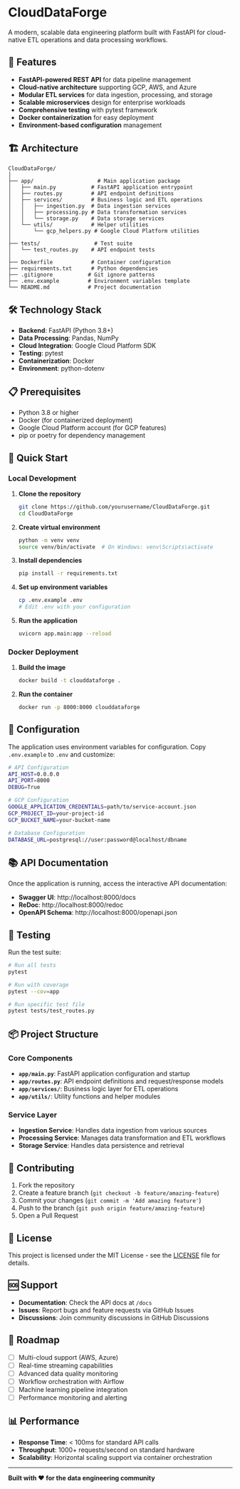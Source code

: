 # CloudDataForge

A modern, scalable data engineering platform built with FastAPI for cloud-native ETL operations and data processing workflows.

## 🚀 Features

- **FastAPI-powered REST API** for data pipeline management
- **Cloud-native architecture** supporting GCP, AWS, and Azure
- **Modular ETL services** for data ingestion, processing, and storage
- **Scalable microservices** design for enterprise workloads
- **Comprehensive testing** with pytest framework
- **Docker containerization** for easy deployment
- **Environment-based configuration** management

## 🏗️ Architecture

```
CloudDataForge/
│
├── app/                    # Main application package
│   ├── main.py           # FastAPI application entrypoint
│   ├── routes.py         # API endpoint definitions
│   ├── services/         # Business logic and ETL operations
│   │   ├── ingestion.py  # Data ingestion services
│   │   ├── processing.py # Data transformation services
│   │   └── storage.py    # Data storage services
│   └── utils/            # Helper utilities
│       └── gcp_helpers.py # Google Cloud Platform utilities
│
├── tests/                 # Test suite
│   └── test_routes.py    # API endpoint tests
│
├── Dockerfile            # Container configuration
├── requirements.txt      # Python dependencies
├── .gitignore           # Git ignore patterns
├── .env.example         # Environment variables template
└── README.md            # Project documentation
```

## 🛠️ Technology Stack

- **Backend**: FastAPI (Python 3.8+)
- **Data Processing**: Pandas, NumPy
- **Cloud Integration**: Google Cloud Platform SDK
- **Testing**: pytest
- **Containerization**: Docker
- **Environment**: python-dotenv

## 📋 Prerequisites

- Python 3.8 or higher
- Docker (for containerized deployment)
- Google Cloud Platform account (for GCP features)
- pip or poetry for dependency management

## 🚀 Quick Start

### Local Development

1. **Clone the repository**
   ```bash
   git clone https://github.com/yourusername/CloudDataForge.git
   cd CloudDataForge
   ```

2. **Create virtual environment**
   ```bash
   python -m venv venv
   source venv/bin/activate  # On Windows: venv\Scripts\activate
   ```

3. **Install dependencies**
   ```bash
   pip install -r requirements.txt
   ```

4. **Set up environment variables**
   ```bash
   cp .env.example .env
   # Edit .env with your configuration
   ```

5. **Run the application**
   ```bash
   uvicorn app.main:app --reload
   ```

### Docker Deployment

1. **Build the image**
   ```bash
   docker build -t clouddataforge .
   ```

2. **Run the container**
   ```bash
   docker run -p 8000:8000 clouddataforge
   ```

## 🔧 Configuration

The application uses environment variables for configuration. Copy `.env.example` to `.env` and customize:

```bash
# API Configuration
API_HOST=0.0.0.0
API_PORT=8000
DEBUG=True

# GCP Configuration
GOOGLE_APPLICATION_CREDENTIALS=path/to/service-account.json
GCP_PROJECT_ID=your-project-id
GCP_BUCKET_NAME=your-bucket-name

# Database Configuration
DATABASE_URL=postgresql://user:password@localhost/dbname
```

## 📚 API Documentation

Once the application is running, access the interactive API documentation:

- **Swagger UI**: http://localhost:8000/docs
- **ReDoc**: http://localhost:8000/redoc
- **OpenAPI Schema**: http://localhost:8000/openapi.json

## 🧪 Testing

Run the test suite:

```bash
# Run all tests
pytest

# Run with coverage
pytest --cov=app

# Run specific test file
pytest tests/test_routes.py
```

## 📦 Project Structure

### Core Components

- **`app/main.py`**: FastAPI application configuration and startup
- **`app/routes.py`**: API endpoint definitions and request/response models
- **`app/services/`**: Business logic layer for ETL operations
- **`app/utils/`**: Utility functions and helper modules

### Service Layer

- **Ingestion Service**: Handles data ingestion from various sources
- **Processing Service**: Manages data transformation and ETL workflows
- **Storage Service**: Handles data persistence and retrieval

## 🤝 Contributing

1. Fork the repository
2. Create a feature branch (`git checkout -b feature/amazing-feature`)
3. Commit your changes (`git commit -m 'Add amazing feature'`)
4. Push to the branch (`git push origin feature/amazing-feature`)
5. Open a Pull Request

## 📄 License

This project is licensed under the MIT License - see the [LICENSE](LICENSE) file for details.

## 🆘 Support

- **Documentation**: Check the API docs at `/docs`
- **Issues**: Report bugs and feature requests via GitHub Issues
- **Discussions**: Join community discussions in GitHub Discussions

## 🔮 Roadmap

- [ ] Multi-cloud support (AWS, Azure)
- [ ] Real-time streaming capabilities
- [ ] Advanced data quality monitoring
- [ ] Workflow orchestration with Airflow
- [ ] Machine learning pipeline integration
- [ ] Performance monitoring and alerting

## 📊 Performance

- **Response Time**: < 100ms for standard API calls
- **Throughput**: 1000+ requests/second on standard hardware
- **Scalability**: Horizontal scaling support via container orchestration

---

**Built with ❤️ for the data engineering community**
